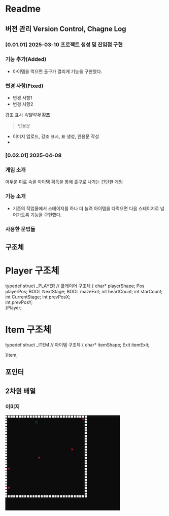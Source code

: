 # Readme

## 버전 관리 Version Control, Chagne Log

### [0.01.01] 2025-03-10 프로젝트 생성 및 진입점 구현
### 기능 추가(Added)
- 아이템을 먹으면 출구가 열리게 기능을 구현했다.


### 변경 사항(Fixed)
- 변경 사항1
- 변경 사항2

강조 표시
*이텔릭체*
**강조**

>인용문

- 이미지 업로드, 강조 표시, 표 생성, 인용문 작성
- <img width="" height=""></img>

### [0.02.01] 2025-04-08
### 게임 소개
어두운 미로 속을 아이템 획득을 통해 출구로 나가는 간단한 게임

### 기능 소개
- 기존의 작업물에서 스테이지를 하나 더 늘려 아이템을 다먹으면 다음 스테이지로 넘어가도록 기능을 구현했다.

### 사용한 문법들
## 구조체
# Player 구조체
typedef struct _PLAYER	// 플레이어 구조체
{
	char* playerShape;
	Pos playerPos;
	BOOL NextStage;
	BOOL mazeExit;
	int heartCount;
	int starCount;
	int CurrentStage;
	int prevPosX;      
	int prevPosY;      
}Player;

# Item 구조체
typedef struct _ITEM	// 아이템 구조체
{
	char* itemShape;
	Exit itemExit;

}Item;

## 포인터

## 2차원 배열

### 이미지
<img src="GameProgramming/Image/Start.png" witdh ="400" height ="300"></img>
